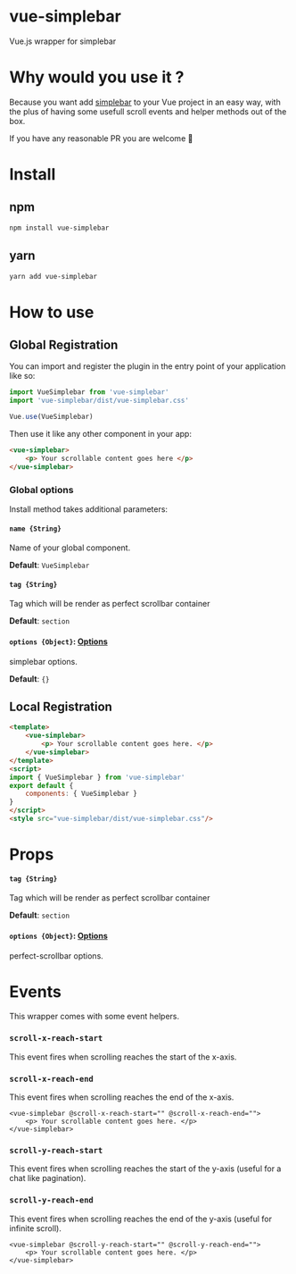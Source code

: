# vue-simplebar
Vue.js wrapper for simplebar

# Why would you use it ?

Because you want add [simplebar](https://github.com/Grsmto/simplebar) to your Vue project in an easy way, with the plus of having some usefull scroll events and helper methods out of the box.

If you have any reasonable PR you are welcome 🤘

# Install
## npm

```sh
npm install vue-simplebar
```

## yarn

```sh
yarn add vue-simplebar
```

# How to use

## Global Registration

You can import and register the plugin in the entry point of your application like so:
```js
import VueSimplebar from 'vue-simplebar'
import 'vue-simplebar/dist/vue-simplebar.css'

Vue.use(VueSimplebar)
```

Then use it like any other component in your app:

```html
<vue-simplebar>
    <p> Your scrollable content goes here </p>
</vue-simplebar>
```

### Global options

Install method takes additional parameters:

#### `name {String}`
Name of your global component.

**Default**: `VueSimplebar`

#### `tag {String}`
Tag which will be render as perfect scrollbar container

**Default**: `section`

#### `options {Object}`: [Options](https://github.com/Grsmto/simplebar#options)
simplebar options.

**Default**: `{}`

## Local Registration

```html
<template>
    <vue-simplebar>
        <p> Your scrollable content goes here. </p>
    </vue-simplebar>
</template>
<script>
import { VueSimplebar } from 'vue-simplebar'
export default {
    components: { VueSimplebar }
}
</script>
<style src="vue-simplebar/dist/vue-simplebar.css"/>
```

# Props


#### `tag {String}`
Tag which will be render as perfect scrollbar container

**Default**: `section`

#### `options {Object}`: [Options](https://github.com/Grsmto/simplebar#options)
perfect-scrollbar options.

# Events

This wrapper comes with some event helpers.

### `scroll-x-reach-start`

This event fires when scrolling reaches the start of the x-axis.

### `scroll-x-reach-end`

This event fires when scrolling reaches the end of the x-axis.

```
<vue-simplebar @scroll-x-reach-start="" @scroll-x-reach-end="">
    <p> Your scrollable content goes here. </p>
</vue-simplebar>
```

### `scroll-y-reach-start`

This event fires when scrolling reaches the start of the y-axis (useful for
a chat like pagination).

### `scroll-y-reach-end`

This event fires when scrolling reaches the end of the y-axis (useful for
infinite scroll).

```
<vue-simplebar @scroll-y-reach-start="" @scroll-y-reach-end="">
    <p> Your scrollable content goes here. </p>
</vue-simplebar>
```
